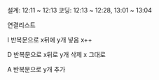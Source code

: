설계: 12:11 ~ 12:13 
코딩: 12:13 ~ 12:28, 13:01 ~ 13:04

연결리스트

I
반복문으로 x뒤에 y개 넣음
x++

D
반복문으로 x뒤로 y개 삭제
x 그대로

A
반복문으로 y개 추가